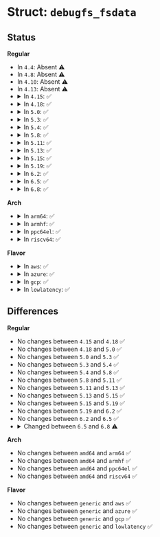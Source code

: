 # Struct: <code>debugfs_fsdata</code>

## Status
<b>Regular</b>
<ul>
<li>
In <code>4.4</code>: Absent ⚠️
</li>
<li>
In <code>4.8</code>: Absent ⚠️
</li>
<li>
In <code>4.10</code>: Absent ⚠️
</li>
<li>
In <code>4.13</code>: Absent ⚠️
</li>
<li>
<details>
<summary>In <code>4.15</code>: ✅</summary>

```c
struct debugfs_fsdata {
    const struct file_operations *real_fops;
    refcount_t active_users;
    struct completion active_users_drained;
};
```
</details>
</li>
<li>
<details>
<summary>In <code>4.18</code>: ✅</summary>

```c
struct debugfs_fsdata {
    const struct file_operations *real_fops;
    refcount_t active_users;
    struct completion active_users_drained;
};
```
</details>
</li>
<li>
<details>
<summary>In <code>5.0</code>: ✅</summary>

```c
struct debugfs_fsdata {
    const struct file_operations *real_fops;
    refcount_t active_users;
    struct completion active_users_drained;
};
```
</details>
</li>
<li>
<details>
<summary>In <code>5.3</code>: ✅</summary>

```c
struct debugfs_fsdata {
    const struct file_operations *real_fops;
    refcount_t active_users;
    struct completion active_users_drained;
};
```
</details>
</li>
<li>
<details>
<summary>In <code>5.4</code>: ✅</summary>

```c
struct debugfs_fsdata {
    const struct file_operations *real_fops;
    refcount_t active_users;
    struct completion active_users_drained;
};
```
</details>
</li>
<li>
<details>
<summary>In <code>5.8</code>: ✅</summary>

```c
struct debugfs_fsdata {
    const struct file_operations *real_fops;
    refcount_t active_users;
    struct completion active_users_drained;
};
```
</details>
</li>
<li>
<details>
<summary>In <code>5.11</code>: ✅</summary>

```c
struct debugfs_fsdata {
    const struct file_operations *real_fops;
    refcount_t active_users;
    struct completion active_users_drained;
};
```
</details>
</li>
<li>
<details>
<summary>In <code>5.13</code>: ✅</summary>

```c
struct debugfs_fsdata {
    const struct file_operations *real_fops;
    refcount_t active_users;
    struct completion active_users_drained;
};
```
</details>
</li>
<li>
<details>
<summary>In <code>5.15</code>: ✅</summary>

```c
struct debugfs_fsdata {
    const struct file_operations *real_fops;
    refcount_t active_users;
    struct completion active_users_drained;
};
```
</details>
</li>
<li>
<details>
<summary>In <code>5.19</code>: ✅</summary>

```c
struct debugfs_fsdata {
    const struct file_operations *real_fops;
    refcount_t active_users;
    struct completion active_users_drained;
};
```
</details>
</li>
<li>
<details>
<summary>In <code>6.2</code>: ✅</summary>

```c
struct debugfs_fsdata {
    const struct file_operations *real_fops;
    refcount_t active_users;
    struct completion active_users_drained;
};
```
</details>
</li>
<li>
<details>
<summary>In <code>6.5</code>: ✅</summary>

```c
struct debugfs_fsdata {
    const struct file_operations *real_fops;
    refcount_t active_users;
    struct completion active_users_drained;
};
```
</details>
</li>
<li>
<details>
<summary>In <code>6.8</code>: ✅</summary>

```c
struct debugfs_fsdata {
    const struct file_operations *real_fops;
    debugfs_automount_t automount;
    refcount_t active_users;
    struct completion active_users_drained;
    struct mutex cancellations_mtx;
    struct list_head cancellations;
};
```
</details>
</li>
</ul>
<b>Arch</b>
<ul>
<li>
<details>
<summary>In <code>arm64</code>: ✅</summary>

```c
struct debugfs_fsdata {
    const struct file_operations *real_fops;
    refcount_t active_users;
    struct completion active_users_drained;
};
```
</details>
</li>
<li>
<details>
<summary>In <code>armhf</code>: ✅</summary>

```c
struct debugfs_fsdata {
    const struct file_operations *real_fops;
    refcount_t active_users;
    struct completion active_users_drained;
};
```
</details>
</li>
<li>
<details>
<summary>In <code>ppc64el</code>: ✅</summary>

```c
struct debugfs_fsdata {
    const struct file_operations *real_fops;
    refcount_t active_users;
    struct completion active_users_drained;
};
```
</details>
</li>
<li>
<details>
<summary>In <code>riscv64</code>: ✅</summary>

```c
struct debugfs_fsdata {
    const struct file_operations *real_fops;
    refcount_t active_users;
    struct completion active_users_drained;
};
```
</details>
</li>
</ul>
<b>Flavor</b>
<ul>
<li>
<details>
<summary>In <code>aws</code>: ✅</summary>

```c
struct debugfs_fsdata {
    const struct file_operations *real_fops;
    refcount_t active_users;
    struct completion active_users_drained;
};
```
</details>
</li>
<li>
<details>
<summary>In <code>azure</code>: ✅</summary>

```c
struct debugfs_fsdata {
    const struct file_operations *real_fops;
    refcount_t active_users;
    struct completion active_users_drained;
};
```
</details>
</li>
<li>
<details>
<summary>In <code>gcp</code>: ✅</summary>

```c
struct debugfs_fsdata {
    const struct file_operations *real_fops;
    refcount_t active_users;
    struct completion active_users_drained;
};
```
</details>
</li>
<li>
<details>
<summary>In <code>lowlatency</code>: ✅</summary>

```c
struct debugfs_fsdata {
    const struct file_operations *real_fops;
    refcount_t active_users;
    struct completion active_users_drained;
};
```
</details>
</li>
</ul>

## Differences
<b>Regular</b>
<ul>
<li>
No changes between <code>4.15</code> and <code>4.18</code> ✅
</li>
<li>
No changes between <code>4.18</code> and <code>5.0</code> ✅
</li>
<li>
No changes between <code>5.0</code> and <code>5.3</code> ✅
</li>
<li>
No changes between <code>5.3</code> and <code>5.4</code> ✅
</li>
<li>
No changes between <code>5.4</code> and <code>5.8</code> ✅
</li>
<li>
No changes between <code>5.8</code> and <code>5.11</code> ✅
</li>
<li>
No changes between <code>5.11</code> and <code>5.13</code> ✅
</li>
<li>
No changes between <code>5.13</code> and <code>5.15</code> ✅
</li>
<li>
No changes between <code>5.15</code> and <code>5.19</code> ✅
</li>
<li>
No changes between <code>5.19</code> and <code>6.2</code> ✅
</li>
<li>
No changes between <code>6.2</code> and <code>6.5</code> ✅
</li>
<li>
<details>
<summary>Changed between <code>6.5</code> and <code>6.8</code> ⚠️</summary>
<ul>
<li>
<b>Field added. </b>
<code>debugfs_automount_t automount</code>
</li>
<li>
<b>Field added. </b>
<code>struct mutex cancellations_mtx</code>
</li>
<li>
<b>Field added. </b>
<code>struct list_head cancellations</code>
</li>
</ul>
</details>
</li>
</ul>
<b>Arch</b>
<ul>
<li>
No changes between <code>amd64</code> and <code>arm64</code> ✅
</li>
<li>
No changes between <code>amd64</code> and <code>armhf</code> ✅
</li>
<li>
No changes between <code>amd64</code> and <code>ppc64el</code> ✅
</li>
<li>
No changes between <code>amd64</code> and <code>riscv64</code> ✅
</li>
</ul>
<b>Flavor</b>
<ul>
<li>
No changes between <code>generic</code> and <code>aws</code> ✅
</li>
<li>
No changes between <code>generic</code> and <code>azure</code> ✅
</li>
<li>
No changes between <code>generic</code> and <code>gcp</code> ✅
</li>
<li>
No changes between <code>generic</code> and <code>lowlatency</code> ✅
</li>
</ul>
